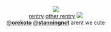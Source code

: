 <div align="center">

![](https://komarev.com/ghpvc/?username=yaoidemon&label=hi+friends&style=flat&color=c57a7f&base=4000&abbreviated=true)  
[rentry](https://rentry.co/prsk) [other rentry](https://rentry.co/sern)
![](https://files.catbox.moe/x5frvb.png)  
[@**orekoto**](https://github.com/orekoto) [@**stanningnct**](https://github.com/stanningnct) arent we cute

